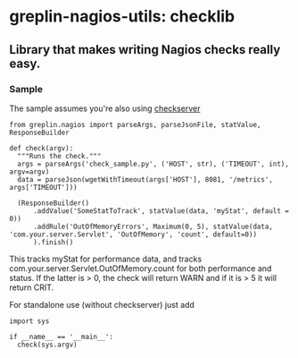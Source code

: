 greplin-nagios-utils: checklib
==============================

Library that makes writing Nagios checks really easy.
-----------------------------------------------------

### Sample

The sample assumes you're also using [checkserver](/Greplin/greplin-nagios-utils/tree/master/checkserver)

	from greplin.nagios import parseArgs, parseJsonFile, statValue, ResponseBuilder

	def check(argv):
	  """Runs the check."""
	  args = parseArgs('check_sample.py', ('HOST', str), ('TIMEOUT', int), argv=argv)
	  data = parseJson(wgetWithTimeout(args['HOST'], 8081, '/metrics', args['TIMEOUT']))

	  (ResponseBuilder()
	      .addValue('SomeStatToTrack', statValue(data, 'myStat', default = 0))
	      .addRule('OutOfMemoryErrors', Maximum(0, 5), statValue(data, 'com.your.server.Servlet', 'OutOfMemory', 'count', default=0))
	      ).finish()
	
This tracks myStat for performance data, and tracks com.your.server.Servlet.OutOfMemory.count for both performance and status.  If
the latter is > 0, the check will return WARN and if it is > 5 it will return CRIT.

For standalone use (without checkserver) just add

	import sys

	if __name__ == '__main__':
	  check(sys.argv)
